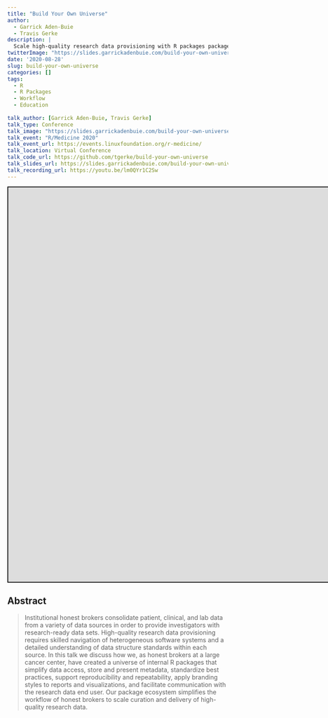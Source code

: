 ```yaml
---
title: "Build Your Own Universe"
author:
  - Garrick Aden-Buie
  - Travis Gerke
description: |
  Scale high-quality research data provisioning with R packages package.
twitterImage: "https://slides.garrickadenbuie.com/build-your-own-universe/social-card.png"
date: '2020-08-28'
slug: build-your-own-universe
categories: []
tags: 
  - R
  - R Packages
  - Workflow
  - Education
  
talk_author: [Garrick Aden-Buie, Travis Gerke]
talk_type: Conference
talk_image: "https://slides.garrickadenbuie.com/build-your-own-universe/social-card.png"
talk_event: "R/Medicine 2020"
talk_event_url: https://events.linuxfoundation.org/r-medicine/
talk_location: Virtual Conference
talk_code_url: https://github.com/tgerke/build-your-own-universe
talk_slides_url: https://slides.garrickadenbuie.com/build-your-own-universe/
talk_recording_url: https://youtu.be/lm0QYr1C2Sw
---
```


<script src="/rmarkdown-libs/fitvids-2.1.1/fitvids.min.js"></script>
<div class="shareagain" style="min-width:300px;margin:1em auto;">
<iframe src="https://slides.garrickadenbuie.com/build-your-own-universe/" width="1600" height="900" style="border:2px solid currentColor;" loading="lazy" allowfullscreen></iframe>
<script>fitvids('.shareagain', {players: 'iframe'});</script>
</div>

## Abstract

> Institutional honest brokers consolidate patient, clinical, and lab data from
> a variety of data sources in order to provide investigators with
> research-ready data sets. High-quality research data provisioning requires
> skilled navigation of heterogeneous software systems and a detailed
> understanding of data structure standards within each source. In this talk we
> discuss how we, as honest brokers at a large cancer center, have created a
> universe of internal R packages that simplify data access, store and present
> metadata, standardize best practices, support reproducibility and
> repeatability, apply branding styles to reports and visualizations, and
> facilitate communication with the research data end user. Our package
> ecosystem simplifies the workflow of honest brokers to scale curation and
> delivery of high-quality research data.

